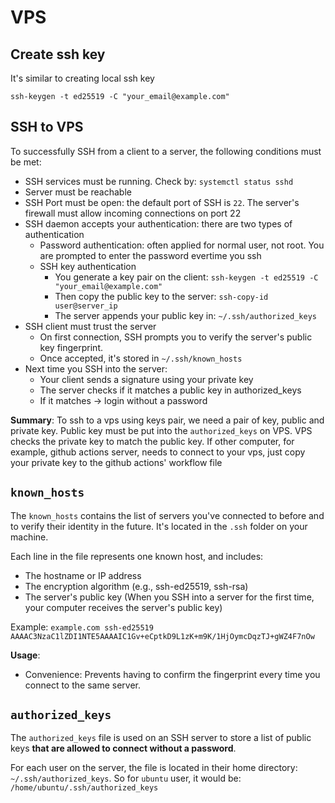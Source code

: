 # VPS

## Create ssh key

It's similar to creating local ssh key

```
ssh-keygen -t ed25519 -C "your_email@example.com"
```

## SSH to VPS

To successfully SSH from a client to a server, the following conditions must be met:

- SSH services must be running. Check by: `systemctl status sshd`
- Server must be reachable
- SSH Port must be open: the default port of SSH is `22`. The server's firewall must allow incoming connections on port 22
- SSH daemon accepts your authentication: there are two types of authentication
  - Password authentication: often applied for normal user, not root. You are prompted to enter the password evertime you ssh
  - SSH key authentication
  	- You generate a key pair on the client: `ssh-keygen -t ed25519 -C "your_email@example.com"`
  	- Then copy the public key to the server: `ssh-copy-id user@server_ip`
  	- The server appends your public key in: `~/.ssh/authorized_keys`
- SSH client must trust the server
  - On first connection, SSH prompts you to verify the server's public key fingerprint.
  - Once accepted, it's stored in `~/.ssh/known_hosts`
- Next time you SSH into the server:
  - Your client sends a signature using your private key
  - The server checks if it matches a public key in authorized_keys
  - If it matches -> login without a password
  
**Summary**: To ssh to a vps using keys pair, we need a pair of key, public and private key. Public key must be put into the `authorized_keys` on VPS. VPS checks the private key to match the public key. If other computer, for example, github actions server, needs to connect to your vps, just copy your private key to the github actions' workflow file

## `known_hosts`

The `known_hosts` contains the list of servers you've connected to before and to verify their identity in the future. It's located in the `.ssh` folder on your machine.

Each line in the file represents one known host, and includes:

- The hostname or IP address
- The encryption algorithm (e.g., ssh-ed25519, ssh-rsa)
- The server's public key (When you SSH into a server for the first time, your computer receives the server's public key)

Example: `example.com ssh-ed25519 AAAAC3NzaC1lZDI1NTE5AAAAIC1Gv+eCptkD9L1zK+m9K/1HjOymcDqzTJ+gWZ4F7nOw`

**Usage**:

- Convenience: Prevents having to confirm the fingerprint every time you connect to the same server.

## `authorized_keys`

The `authorized_keys` file is used on an SSH server to store a list of public keys **that are allowed to connect without a password**.

For each user on the server, the file is located in their home directory: `~/.ssh/authorized_keys`. So for `ubuntu` user, it would be: `/home/ubuntu/.ssh/authorized_keys`